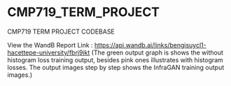 # CMP719_TERM_PROJECT
CMP719 TERM PROJECT CODEBASE

View the WandB Report Link : https://api.wandb.ai/links/bengisuycl1-hacettepe-university/fbrj9ikt (The green output graph is shows the without histogram loss training output, besides pink ones illustrates with histogram losses. The output images step by step shows the InfraGAN training output images.)
